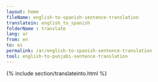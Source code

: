 ```yaml
---
layout: home
fileName: english-to-spanish-sentence-translation
translatein: english_to_spanish
folderName : translate
lang: ar
from: en
to: es
permalink: /ar/english-to-spanish-sentence-translation
tool: english-to-punjabi-sentence-translation
---
```

{% include section/translateinto.html %}